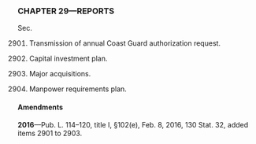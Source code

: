### **CHAPTER 29—REPORTS** ###

Sec.

2901. Transmission of annual Coast Guard authorization request.

2902. Capital investment plan.

2903. Major acquisitions.

2904. Manpower requirements plan.

#### Amendments ####

**2016**—Pub. L. 114–120, title I, §102(e), Feb. 8, 2016, 130 Stat. 32, added items 2901 to 2903.